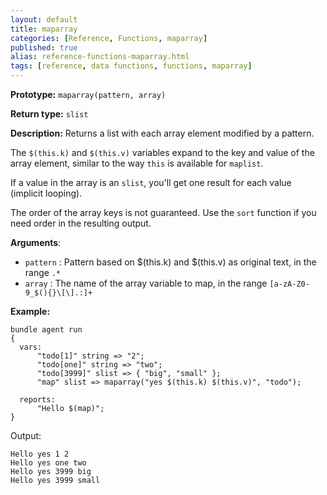 ```yaml
---
layout: default
title: maparray
categories: [Reference, Functions, maparray]
published: true
alias: reference-functions-maparray.html
tags: [reference, data functions, functions, maparray]
---
```


**Prototype:** `maparray(pattern, array)`

**Return type:** `slist`

**Description:** Returns a list with each array element modified by a pattern.

The `$(this.k)` and `$(this.v)` variables expand to the key and value of the 
array element, similar to the way `this` is available for `maplist`.

If a value in the array is an `slist`, you'll get one result for each
value (implicit looping).

The order of the array keys is not guaranteed.  Use the `sort`
function if you need order in the resulting output.

**Arguments**:

* `pattern` : Pattern based on $(this.k) and $(this.v) as original text, in the range `.*`
* `array` : The name of the array variable to map, in the range
`[a-zA-Z0-9_$(){}\[\].:]+`

**Example:**

```cf3
bundle agent run
{
  vars:
      "todo[1]" string => "2";
      "todo[one]" string => "two";
      "todo[3999]" slist => { "big", "small" };
      "map" slist => maparray("yes $(this.k) $(this.v)", "todo");

  reports:
      "Hello $(map)";
}

```

Output:

```
Hello yes 1 2
Hello yes one two
Hello yes 3999 big
Hello yes 3999 small
```
